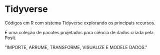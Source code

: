 # Tidyverse

Códigos em R com sistema Tidyverse explorando os principais recursos.

É uma coleção de pacotes projetados para ciência de dados criada pela Posit.

"IMPORTE, ARRUME, TRANSFORME, VISUALIZE E MODELE DADOS."


